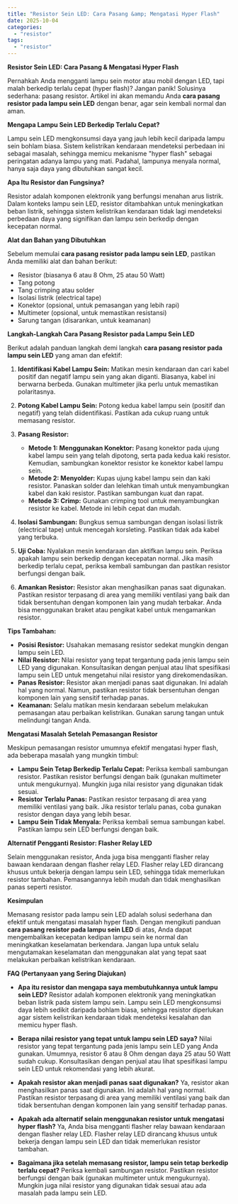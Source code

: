 ```yaml
---
title: "Resistor Sein LED: Cara Pasang &amp; Mengatasi Hyper Flash"
date: 2025-10-04
categories: 
  - "resistor"
tags: 
  - "resistor"
---
```


**Resistor Sein LED: Cara Pasang & Mengatasi Hyper Flash**

Pernahkah Anda mengganti lampu sein motor atau mobil dengan LED, tapi malah berkedip terlalu cepat (hyper flash)? Jangan panik! Solusinya sederhana: pasang resistor. Artikel ini akan memandu Anda **cara pasang resistor pada lampu sein LED** dengan benar, agar sein kembali normal dan aman.

**Mengapa Lampu Sein LED Berkedip Terlalu Cepat?**

Lampu sein LED mengkonsumsi daya yang jauh lebih kecil daripada lampu sein bohlam biasa. Sistem kelistrikan kendaraan mendeteksi perbedaan ini sebagai masalah, sehingga memicu mekanisme "hyper flash" sebagai peringatan adanya lampu yang mati. Padahal, lampunya menyala normal, hanya saja daya yang dibutuhkan sangat kecil.

**Apa Itu Resistor dan Fungsinya?**

Resistor adalah komponen elektronik yang berfungsi menahan arus listrik. Dalam konteks lampu sein LED, resistor ditambahkan untuk meningkatkan beban listrik, sehingga sistem kelistrikan kendaraan tidak lagi mendeteksi perbedaan daya yang signifikan dan lampu sein berkedip dengan kecepatan normal.

**Alat dan Bahan yang Dibutuhkan**

Sebelum memulai **cara pasang resistor pada lampu sein LED**, pastikan Anda memiliki alat dan bahan berikut:

- Resistor (biasanya 6 atau 8 Ohm, 25 atau 50 Watt)
- Tang potong
- Tang crimping atau solder
- Isolasi listrik (electrical tape)
- Konektor (opsional, untuk pemasangan yang lebih rapi)
- Multimeter (opsional, untuk memastikan resistansi)
- Sarung tangan (disarankan, untuk keamanan)

**Langkah-Langkah Cara Pasang Resistor pada Lampu Sein LED**

Berikut adalah panduan langkah demi langkah **cara pasang resistor pada lampu sein LED** yang aman dan efektif:

1. **Identifikasi Kabel Lampu Sein:** Matikan mesin kendaraan dan cari kabel positif dan negatif lampu sein yang akan diganti. Biasanya, kabel ini berwarna berbeda. Gunakan multimeter jika perlu untuk memastikan polaritasnya.
    
2. **Potong Kabel Lampu Sein:** Potong kedua kabel lampu sein (positif dan negatif) yang telah diidentifikasi. Pastikan ada cukup ruang untuk memasang resistor.
    
3. **Pasang Resistor:**
    
    - **Metode 1: Menggunakan Konektor:** Pasang konektor pada ujung kabel lampu sein yang telah dipotong, serta pada kedua kaki resistor. Kemudian, sambungkan konektor resistor ke konektor kabel lampu sein.
    - **Metode 2: Menyolder:** Kupas ujung kabel lampu sein dan kaki resistor. Panaskan solder dan lelehkan timah untuk menyambungkan kabel dan kaki resistor. Pastikan sambungan kuat dan rapat.
    - **Metode 3: Crimp:** Gunakan crimping tool untuk menyambungkan resistor ke kabel. Metode ini lebih cepat dan mudah.
4. **Isolasi Sambungan:** Bungkus semua sambungan dengan isolasi listrik (electrical tape) untuk mencegah korsleting. Pastikan tidak ada kabel yang terbuka.
    
5. **Uji Coba:** Nyalakan mesin kendaraan dan aktifkan lampu sein. Periksa apakah lampu sein berkedip dengan kecepatan normal. Jika masih berkedip terlalu cepat, periksa kembali sambungan dan pastikan resistor berfungsi dengan baik.
    
6. **Amankan Resistor:** Resistor akan menghasilkan panas saat digunakan. Pastikan resistor terpasang di area yang memiliki ventilasi yang baik dan tidak bersentuhan dengan komponen lain yang mudah terbakar. Anda bisa menggunakan braket atau pengikat kabel untuk mengamankan resistor.
    

**Tips Tambahan:**

- **Posisi Resistor:** Usahakan memasang resistor sedekat mungkin dengan lampu sein LED.
- **Nilai Resistor:** Nilai resistor yang tepat tergantung pada jenis lampu sein LED yang digunakan. Konsultasikan dengan penjual atau lihat spesifikasi lampu sein LED untuk mengetahui nilai resistor yang direkomendasikan.
- **Panas Resistor:** Resistor akan menjadi panas saat digunakan. Ini adalah hal yang normal. Namun, pastikan resistor tidak bersentuhan dengan komponen lain yang sensitif terhadap panas.
- **Keamanan:** Selalu matikan mesin kendaraan sebelum melakukan pemasangan atau perbaikan kelistrikan. Gunakan sarung tangan untuk melindungi tangan Anda.

**Mengatasi Masalah Setelah Pemasangan Resistor**

Meskipun pemasangan resistor umumnya efektif mengatasi hyper flash, ada beberapa masalah yang mungkin timbul:

- **Lampu Sein Tetap Berkedip Terlalu Cepat:** Periksa kembali sambungan resistor. Pastikan resistor berfungsi dengan baik (gunakan multimeter untuk mengukurnya). Mungkin juga nilai resistor yang digunakan tidak sesuai.
- **Resistor Terlalu Panas:** Pastikan resistor terpasang di area yang memiliki ventilasi yang baik. Jika resistor terlalu panas, coba gunakan resistor dengan daya yang lebih besar.
- **Lampu Sein Tidak Menyala:** Periksa kembali semua sambungan kabel. Pastikan lampu sein LED berfungsi dengan baik.

**Alternatif Pengganti Resistor: Flasher Relay LED**

Selain menggunakan resistor, Anda juga bisa mengganti flasher relay bawaan kendaraan dengan flasher relay LED. Flasher relay LED dirancang khusus untuk bekerja dengan lampu sein LED, sehingga tidak memerlukan resistor tambahan. Pemasangannya lebih mudah dan tidak menghasilkan panas seperti resistor.

**Kesimpulan**

Memasang resistor pada lampu sein LED adalah solusi sederhana dan efektif untuk mengatasi masalah hyper flash. Dengan mengikuti panduan **cara pasang resistor pada lampu sein LED** di atas, Anda dapat mengembalikan kecepatan kedipan lampu sein ke normal dan meningkatkan keselamatan berkendara. Jangan lupa untuk selalu mengutamakan keselamatan dan menggunakan alat yang tepat saat melakukan perbaikan kelistrikan kendaraan.

**FAQ (Pertanyaan yang Sering Diajukan)**

- **Apa itu resistor dan mengapa saya membutuhkannya untuk lampu sein LED?** Resistor adalah komponen elektronik yang meningkatkan beban listrik pada sistem lampu sein. Lampu sein LED mengkonsumsi daya lebih sedikit daripada bohlam biasa, sehingga resistor diperlukan agar sistem kelistrikan kendaraan tidak mendeteksi kesalahan dan memicu hyper flash.
    
- **Berapa nilai resistor yang tepat untuk lampu sein LED saya?** Nilai resistor yang tepat tergantung pada jenis lampu sein LED yang Anda gunakan. Umumnya, resistor 6 atau 8 Ohm dengan daya 25 atau 50 Watt sudah cukup. Konsultasikan dengan penjual atau lihat spesifikasi lampu sein LED untuk rekomendasi yang lebih akurat.
    
- **Apakah resistor akan menjadi panas saat digunakan?** Ya, resistor akan menghasilkan panas saat digunakan. Ini adalah hal yang normal. Pastikan resistor terpasang di area yang memiliki ventilasi yang baik dan tidak bersentuhan dengan komponen lain yang sensitif terhadap panas.
    
- **Apakah ada alternatif selain menggunakan resistor untuk mengatasi hyper flash?** Ya, Anda bisa mengganti flasher relay bawaan kendaraan dengan flasher relay LED. Flasher relay LED dirancang khusus untuk bekerja dengan lampu sein LED dan tidak memerlukan resistor tambahan.
    
- **Bagaimana jika setelah memasang resistor, lampu sein tetap berkedip terlalu cepat?** Periksa kembali sambungan resistor. Pastikan resistor berfungsi dengan baik (gunakan multimeter untuk mengukurnya). Mungkin juga nilai resistor yang digunakan tidak sesuai atau ada masalah pada lampu sein LED.
